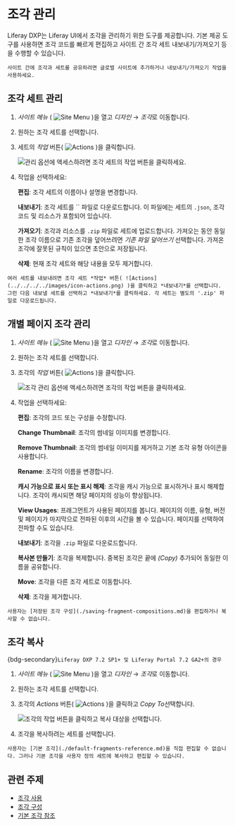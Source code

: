# 조각 관리

Liferay DXP는 Liferay UI에서 조각을 관리하기 위한 도구를 제공합니다. 기본 제공 도구를 사용하면 조각 코드를 빠르게 편집하고 사이트 간 조각 세트 내보내기/가져오기 등을 수행할 수 있습니다.

```{tip}
사이트 간에 조각과 세트를 공유하려면 글로벌 사이트에 추가하거나 내보내기/가져오기 작업을 사용하세요.
```

## 조각 세트 관리

1. *사이트 메뉴* ( ![Site Menu](../../../../images/icon-product-menu.png) )을 열고 *디자인* &rarr; *조각*로 이동합니다.

1. 원하는 조각 세트를 선택합니다.

1. 세트의 *작업* 버튼( ![Actions](../../../../images/icon-actions.png) )을 클릭합니다.

   ![관리 옵션에 액세스하려면 조각 세트의 작업 버튼을 클릭하세요.](./managing-fragments/images/01.png)

1. 작업을 선택하세요:

   **편집**: 조각 세트의 이름이나 설명을 변경합니다.

   **내보내기**: 조각 세트를 `` 파일로 다운로드합니다. 이 파일에는 세트의 `.json`, 조각 코드 및 리소스가 포함되어 있습니다.

   **가져오기**: 조각과 리소스를 `.zip` 파일로 세트에 업로드합니다. 가져오는 동안 동일한 조각 이름으로 기존 조각을 덮어쓰려면 *기존 파일 덮어쓰기* 선택합니다. 가져온 조각에 잘못된 규칙이 있으면 초안으로 저장됩니다.

   **삭제**: 현재 조각 세트와 해당 내용을 모두 제거합니다.

```{tip}
여러 세트를 내보내려면 조각 세트 *작업* 버튼( ![Actions](../../../../images/icon-actions.png) )을 클릭하고 *내보내기*를 선택합니다. 그런 다음 내보낼 세트를 선택하고 *내보내기*를 클릭하세요. 각 세트는 별도의 '.zip' 파일로 다운로드됩니다.
```

## 개별 페이지 조각 관리

1. *사이트 메뉴* ( ![Site Menu](../../../../images/icon-product-menu.png) )을 열고 *디자인* &rarr; *조각*로 이동합니다.

1. 원하는 조각 세트를 선택합니다.

1. 조각의 *작업* 버튼( ![Actions](../../../../images/icon-actions.png) )을 클릭합니다.

   ![조각 관리 옵션에 액세스하려면 조각의 작업 버튼을 클릭하세요.](./managing-fragments/images/02.png)

1. 작업을 선택하세요:

    **편집**: 조각의 코드 또는 구성을 수정합니다.

    **Change Thumbnail**: 조각의 썸네일 이미지를 변경합니다.

    **Remove Thumbnail**: 조각의 썸네일 이미지를 제거하고 기본 조각 유형 아이콘을 사용합니다.

    **Rename**: 조각의 이름을 변경합니다.

    **캐시 가능으로 표시 또는 표시 해제**: 조각을 캐시 가능으로 표시하거나 표시 해제합니다. 조각이 캐시되면 해당 페이지의 성능이 향상됩니다.

    **View Usages**: 프래그먼트가 사용된 페이지를 봅니다. 페이지의 이름, 유형, 버전 및 페이지가 마지막으로 전파된 이후의 시간을 볼 수 있습니다. 페이지를 선택하여 전파할 수도 있습니다.

    **내보내기**: 조각을 `.zip` 파일로 다운로드합니다.

    **복사본 만들기**: 조각을 복제합니다. 중복된 조각은 끝에 *(Copy)* 추가되어 동일한 이름을 공유합니다.

    **Move**: 조각을 다른 조각 세트로 이동합니다.

    **삭제**: 조각을 제거합니다.

```{important}
사용자는 [저장된 조각 구성](./saving-fragment-compositions.md)을 편집하거나 복사할 수 없습니다.
```

## 조각 복사

{bdg-secondary}`Liferay DXP 7.2 SP1+ 및 Liferay Portal 7.2 GA2+의 경우`

1. *사이트 메뉴* ( ![Site Menu](../../../../images/icon-product-menu.png) )을 열고 *디자인* &rarr; *조각*로 이동합니다.

1. 원하는 조각 세트를 선택합니다.

1. 조각의 *Actions* 버튼( ![Actions](../../../../images/icon-actions.png) )을 클릭하고 *Copy To*선택합니다.

   ![조각의 작업 버튼을 클릭하고 복사 대상을 선택합니다.](./managing-fragments/images/03.png)

1. 조각을 복사하려는 세트를 선택합니다.

```{tip}
사용자는 [기본 조각](./default-fragments-reference.md)을 직접 편집할 수 없습니다. 그러나 기본 조각을 사용자 정의 세트에 복사하고 편집할 수 있습니다.
```

## 관련 주제

* [조각 사용](../using-fragments.md)
* [조각 구성](./configuring-fragments.md)
* [기본 조각 참조](./default-fragments-reference.md)
